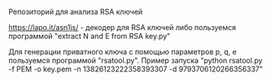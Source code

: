 ﻿Репозиторий для анализа RSA ключей 


 
https://lapo.it/asn1js/ - декодер для RSA ключей либо пользуемся программой "extract N and E from RSA key.py"



Для генерации приватного ключа с помощью параметров p, q, e пользуемся программой "rsatool.py". Пример запуска "python rsatool.py -f PEM -o key.pem -n 13826123222358393307 -d 9793706120266356337" 

